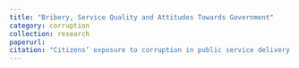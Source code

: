 ```yaml
---
title: "Bribery, Service Quality and Attitudes Towards Government"
category: corruption
collection: research
paperurl: 
citation: "Citizens’ exposure to corruption in public service delivery has hitherto been associated with negative attitudes towards government. This paper argues that the two components of corruption experiences, namely whether a payment is required and whether an illegal advantage is granted, affect citizen’s perceptions of state capacity in different ways. The act of paying a public official informs a citizen of the state’s inability to prevent its workers from engaging in corruption. In contrast, the experience of obtaining illegal advantages from public officials informs a citizen of the state’s ability to provide expedited service delivery. To test the implications of this argument, I rely on data from a large household survey conducted in Guatemala. The findings show that, experiencing extortion by public officials has a negative effect on individuals’ perceptions of the government’s capacity to provide services. Furthermore, exposure to illegal advantages obtained through favor exchanges positively impacts perceptions of state capacity, while bribery, defined as an exchange of money for access to illegal advantages, has no effect on such perceptions."
---
```


